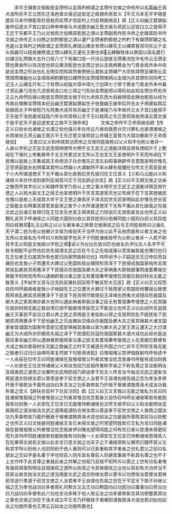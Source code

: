 <!-- { "loadSidebar": true } -->
　　序平王锡晋文侯秬鬯圭瓒传以圭爲杓柄谓之圭瓒作文侯之命传所以名篇幽王爲犬戎所杀平王立而东迁洛邑晋文侯迎送安定之故锡命焉音义【平王马本无平字锡星歴反马本作赐秬音巨鬯勑亮反瓒才但反杓上灼反柄彼病反】疏【正义曰幽王嬖襃姒废申后逐太子宜臼宜臼奔申申侯与犬戎既杀幽王晋文侯与郑武公迎宜臼立之是爲平王迁于东都平王乃以文侯爲方伯赐其秬鬯之酒以圭瓒副焉作防书命之史録其防书作文侯之命传正义曰祭之初酌郁鬯之酒以灌尸圭瓒者酌郁鬯之杓杓下有槃瓒即槃之名也是以圭爲杓之柄故谓之圭瓒周礼典瑞云祼圭有瓒以肆先王以祼賔客郑司农云于圭头爲器可以挹鬯祼祭谓之瓒以肆先王灌先王祭也郑云肆解牲体以祭因以爲名爵行曰祼汉礼瓒槃大五升口径八寸下有槃口径一尺诗云瑟彼玉瓒黄流在中毛传云玉瓒圭瓒也黄金所以饰流鬯也郑云黄流秬鬯也圭瓒之状以圭爲柄黄金为勺青金爲外朱中央是说圭瓒之形状也礼无明文而知其然者祭统云君执圭瓒祼尸大宗执璋瓒亚祼郑云圭瓒璋瓒祼器也以圭璋爲柄酌鬰鬯曰祼然则圭瓒璋瓒惟柄以圭璋为异其瓒形则同考工记玉人云祼圭尺有二寸有瓒以祀庙大璋中璋九寸边璋七寸厚寸黄金勺靑金外朱中鼻寸郑云鼻勺流也凡流皆爲龙口也三璋之勺形如圭瓒是郑以璋形如此知圭瓒亦然毛传又云九命然后锡以秬鬯圭瓒则晋文侯于时九命爲东西大伯故得受此赐也秬鬯从经为传故此惟解圭瓒周本纪云幽王嬖襃姒襃姒生子伯服幽王废申后幷去太子用襃姒爲后伯服爲太子申侯怒乃与西夷犬戎共攻杀幽王于是诸侯乃与申侯共立太子宜臼是爲平王东徙于洛邑避戎寇隐六年左传周桓公言于王曰我周之东迁晋郑焉依郑语云晋文侯于是乎定天子是迎送安定之故平王锡命焉】
　　文侯之命传平王命爲侯伯疏【传正义曰伯长也诸侯之长谓之伯也僖元年左传云凡侯伯救患分灾讨罪礼也是谓诸侯之长爲侯伯王肃云幽王既灭平王东迁晋文侯郑武公夹辅王室晋为大国功重故平王命爲侯伯】
　　王若曰父义和传顺其功而命之文侯同姓故称曰父义和字也称父者非一人故以字别之丕显文武克慎明徳传大明乎文王武王之道能详慎显用有徳昭升于上敷闻在下惟时上帝集厥命于文王传更述文王所以王也言文王圣徳明升于天而布闻在下民惟以是故上天集成其王命徳流子孙亦惟先正克左右昭事厥辟传言君既圣明亦惟先正官贤臣能左右明事其君所以然越小大谋猷罔不率从肆先祖懐在位传文王君圣臣良于小大所谋道徳天下无不循从其化故我后世先祖归在王位音义【义和马云能以义和诸侯义本亦作谊别彼列反闻音问王于况反辟必亦反】疏【正义曰平王顺文侯之功亲之敬而呼其字曰父义和既呼其字乃告以上世之事大明乎文王武王之道能详慎显用冇徳之人以爲大臣文王之爲王也圣徳明升于天言其道至天也又布闻于在下言其徳被民也惟以是故上天成其大命于文王使之身爲天子泽流后世文武圣明如此亦惟先世长官之臣能左右明事其君君圣臣贤之故于小大所谋道徳天下无有不循从其化故我之先祖文武之后诸王皆得归在王位言先世圣王得贤臣之力将说已无贤臣故言此也传正义曰觐礼说天子呼诸侯之义同姓大国则曰伯父其异姓则曰伯舅同姓小国则曰叔父其异姓则曰叔舅郑礼注云称之以父与舅亲亲之辞晋文侯唐叔之后与王同姓故称曰父曲礼天子谓二伯为伯父伯舅计文侯为侯伯天子当呼为伯父此不云伯而直称父者尤亲之也左传以文侯名仇今呼曰义和知是字也天子于同姓诸侯皆呼为父称父者非一人若不称其字无以知是文侯故以字别之郑读义为仪仪仇皆训匹也故名仇字仪古人名字不可皆令相配不必然也后世先祖谓文武之后在今王之先祖成康以至宣幽皆是也懐归也归在王位者王位是其所有也若归向家然故称归也】呜呼闵予小子嗣造天丕愆传叹而自痛伤也言我小子而遭天大罪过父死国败祖业隤陨殄资泽于下民侵戎我国家纯传言周邦丧乱絶其资用惠泽于下民侵兵伤我国及卿大夫之家祸甚大即我御事罔或耆夀俊在厥服予则罔克传所以遇祸即我治事之臣无有耆宿夀考俊徳在其服位我则材劣无能之致音义【予如字又音与愆去防反隤杜回反陨于敏反殄大见反】疏【正义曰王又叹而自伤呜呼疲病者是我小子继嗣先王之位遭天大罪过于我周家父死国败倾覆祖业致使周邦丧乱絶其资用惠泽于下民言下民资用尽致使前王泽竭也西夷犬戎侵兵伤我国及卿大夫之家其祸亦甚大也所以遇此祸者即我治事之臣无有耆宿夀考俊徳之人在其服位我则材弱无能之致自恨已弱不能致得贤臣恐又不能自立也传正义曰此经所言追叙幽王灭事民不自治立君以养之民之资用是王者佑助以得之言周邦防乱不能抚佑下民絶其资用惠泽于下民也幽王之灭由夷狄交侵兵伤我国及卿大夫之家其祸甚大诸言国家者皆谓国为国家传意欲见君臣俱被其害故以家为卿大夫之家王肃云遭天之大愆谓幽王为犬戎所杀殄絶其先祖之泽于下民侵犯兵寇伤我国家甚大谓犬戎也此经亦是追叙往事言幽王所以遇祸者即我周家治事之臣无有耆宿夀考俊徳之人在其服位致使有犬戎之祸亦是我材劣无能之致幽王之时平王被逐在外国之兴亡非平王所知言我无能之致者引过归已自惧将来复然故下句思得贤臣】曰惟祖惟父其伊恤朕躬呜呼有绩予一人永绥在位传王曰同姓诸侯在我惟祖惟父列者其惟当忧念我身呜呼能有成功则我一人长安在王位言恃诸侯父义和汝克绍乃显祖传重称字亲之不称名尊之言汝能明汝显祖唐叔之道奨之汝肇刑文武用防绍乃辟追孝于前文人传言汝今始法文武之道矣当用是道合防继汝君以善使追孝于前文徳之人汝君平王自谓也继先祖之志为孝汝多修扞我于艰若汝予嘉传战功曰多言汝之功多甚修矣乃扞我于艰难谓救周诛犬戎汝功我所善之音义【辟扶亦反扞下旦反注同】疏【正义曰王又言我以无能之致私为言曰同姓诸侯惟我祖之列者惟我父之列者其惟当忧念我身又自伤叹呜呼此诸侯等若有能助我有功则我一人长安在王位言已无能惟恃赖诸侯也又呼文侯字曰父义和汝能明汝显祖唐叔之道汝始法文武之道用是道防合继汝君以善追孝于前世文徳之人救周之国汝功为多甚修矣乃能扞蔽我于艰难谓救周诛犬戎也如汝之功是我所善陈其前功以劝勉之也传正义曰文侯是同姓诸侯王言已未得文侯之时常望同姓助已王私为言曰同姓诸侯在我惟祖惟父列者惟当忧念我身伊训惟也望得同姓之间有忧已者以思谓未得更叹而为言呜呼同姓诸侯若有能助我有功则我一人长得安在王位言已恃赖诸侯思得其人在后果得文侯告文侯以此言言已思文侯之功天子之于诸侯常称父舅而已既呼其父又称其字所以别他人也初则别于他人重则可以已矣重称其字者亲之也礼君父之前曰名朋友之交曰字是名重于字也轻前人则斥其名尊前人则避其重故不称其名尊之也不于上文作传于此言尊之者就此亲之幷解之也昭乃显祖不知所斥以晋之上世有功名者惟有唐叔耳故知明汝显祖唐叔之道所以劝奨之令其继唐叔之业也以其初有大功终当不殒其业故言始法文武之道当用是文武之道合防继汝君以善令以功徳佐汝君使汝君继前世追行孝道于前世文徳之人汝君者平王自谓也先祖之志在于平定天下故子孙继父祖之志为孝也战功曰多者周礼司勲文又云王功曰勲国功曰功民功曰庸事功曰劳治功曰力战功曰多彼有此六功也言功多殊于他人故云汝之功多甚修矣言其功修整美其功之善也文侯之功在于诛犬戎立平王言乃扞蔽我于艰难知谓救周诛犬戎也若训如也如汝之功我所善也王肃云云如汝之功我所嘉也】
